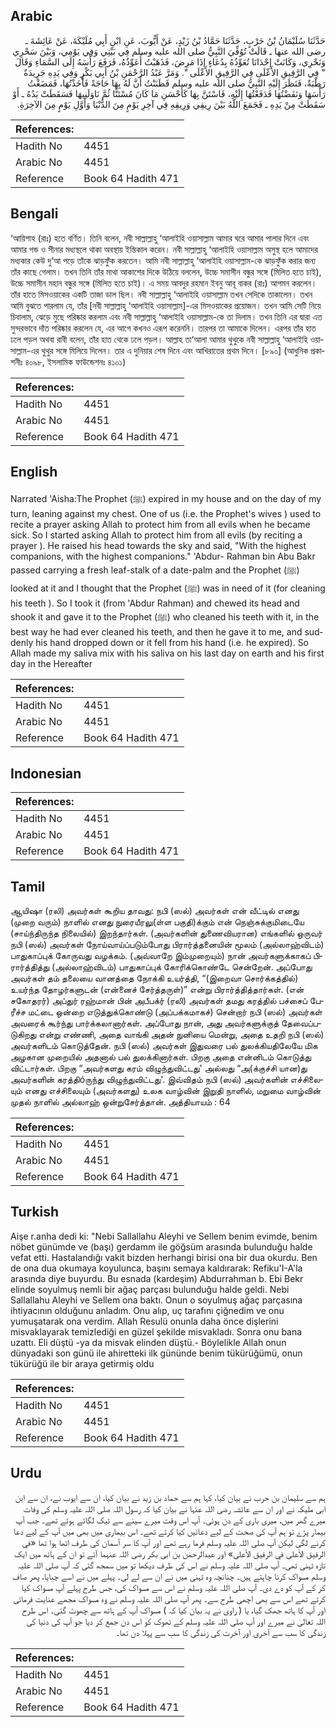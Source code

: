 ## Arabic


<div dir="rtl" lang="ar" style={{fontSize:'larger',backgroundColor:'#f8f9fa',padding:20}}>
حَدَّثَنَا سُلَيْمَانُ بْنُ حَرْبٍ، حَدَّثَنَا حَمَّادُ بْنُ زَيْدٍ، عَنْ أَيُّوبَ، عَنِ ابْنِ أَبِي مُلَيْكَةَ، عَنْ عَائِشَةَ ـ رضى الله عنها ـ قَالَتْ تُوُفِّيَ النَّبِيُّ صلى الله عليه وسلم فِي بَيْتِي وَفِي يَوْمِي، وَبَيْنَ سَحْرِي وَنَحْرِي، وَكَانَتْ إِحْدَانَا تُعَوِّذُهُ بِدُعَاءٍ إِذَا مَرِضَ، فَذَهَبْتُ أُعَوِّذُهُ، فَرَفَعَ رَأْسَهُ إِلَى السَّمَاءِ وَقَالَ ‏ "‏ فِي الرَّفِيقِ الأَعْلَى فِي الرَّفِيقِ الأَعْلَى ‏"‏‏.‏ وَمَرَّ عَبْدُ الرَّحْمَنِ بْنُ أَبِي بَكْرٍ وَفِي يَدِهِ جَرِيدَةٌ رَطْبَةٌ، فَنَظَرَ إِلَيْهِ النَّبِيُّ صلى الله عليه وسلم فَظَنَنْتُ أَنَّ لَهُ بِهَا حَاجَةً فَأَخَذْتُهَا، فَمَضَغْتُ رَأْسَهَا وَنَفَضْتُهَا فَدَفَعْتُهَا إِلَيْهِ، فَاسْتَنَّ بِهَا كَأَحْسَنِ مَا كَانَ مُسْتَنًّا ثُمَّ نَاوَلَنِيهَا فَسَقَطَتْ يَدُهُ ـ أَوْ سَقَطَتْ مِنْ يَدِهِ ـ فَجَمَعَ اللَّهُ بَيْنَ رِيقِي وَرِيقِهِ فِي آخِرِ يَوْمٍ مِنَ الدُّنْيَا وَأَوَّلِ يَوْمٍ مِنَ الآخِرَةِ‏.‏
</div>
<div style={{backgroundColor:'#f8f9fa',padding:20, marginBottom: 10}}><table> <thead> <tr> <th>References:</th> <th></th> </tr> </thead> <tbody><tr><td>Hadith No</td><td>4451</td></tr><tr><td>Arabic No</td><td>4451</td></tr><tr><td>Reference</td><td>Book 64 Hadith 471</td></tr></tbody></table></div>

## Bengali


<div dir="ltr" lang="bn" style={{fontSize:'larger',backgroundColor:'#f8f9fa',padding:20}}>
‘আয়িশাহ (রাঃ) হতে বর্ণিত। তিনি বলেন, নবী সাল্লাল্লাহু ‘আলাইহি ওয়াসাল্লাম আমার ঘরে আমার পালার দিনে এবং আমার গন্ড ও সীনার মধ্যস্থলে থাকা অবস্থায় ইন্তিকাল করেন। নবী সাল্লাল্লাহু ‘আলাইহি ওয়াসাল্লাম অসুস্থ হলে আমাদের মধ্যকার কেউ দু‘আ পড়ে তাঁকে ঝাড়ফুঁক করতেন। আমি নবী সাল্লাল্লাহু ‘আলাইহি ওয়াসাল্লাম-কে ঝাড়ফুঁক করার জন্য তাঁর কাছে গেলাম। তখন তিনি তাঁর মাথা আকাশের দিকে উঠিয়ে বললেন, উচ্চে সমাসীন বন্ধুর সঙ্গে (মিলিত হতে চাই), উচ্চে সমাসীন মহান বন্ধুর সঙ্গে (মিলিত হতে চাই)। এ সময় আবদুর রহমান ইবনু আবূ বাকর (রাঃ) আগমন করলেন। তাঁর হাতে মিসওয়াকের একটি তাজা ডাল ছিল। নবী সাল্লাল্লাহু ‘আলাইহি ওয়াসাল্লাম তখন সেদিকে তাকালেন। তখন আমি বুঝতে পারলাম যে, তাঁর [নবী সাল্লাল্লাহু ‘আলাইহি ওয়াসাল্লাম]-এর মিসওয়াকের প্রয়োজন। তখন আমি সেটি নিয়ে চিবালাম, ঝেড়ে মুছে পরিষ্কার করলাম এবং নবী সাল্লাল্লাহু ‘আলাইহি ওয়াসাল্লাম-কে তা দিলাম। তখন তিনি এর দ্বারা এত সুন্দরভাবে দাঁত পরিষ্কার করলেন যে, এর আগে কখনও এরূপ করেননি। তারপর তা আমাকে দিলেন। এরপর তাঁর হাত ঢলে পড়ল অথবা রাবী বলেন, তাঁর হাত থেকে ঢলে পড়ল। আল্লাহ তা‘আলা আমার থুথুকে নবী সাল্লাল্লাহু ‘আলাইহি ওয়াসাল্লাম-এর থুথুর সঙ্গে মিলিয়ে দিলেন। তার এ দুনিয়ার শেষ দিনে এবং আখিরাতের প্রথম দিনে। [৮৯০] (আধুনিক প্রকাশনীঃ ৪০৯৮, ইসলামিক ফাউন্ডেশনঃ ৪১০১)
</div>
<div style={{backgroundColor:'#f8f9fa',padding:20, marginBottom: 10}}><table> <thead> <tr> <th>References:</th> <th></th> </tr> </thead> <tbody><tr><td>Hadith No</td><td>4451</td></tr><tr><td>Arabic No</td><td>4451</td></tr><tr><td>Reference</td><td>Book 64 Hadith 471</td></tr></tbody></table></div>

## English


<div dir="ltr" lang="en" style={{fontSize:'larger',backgroundColor:'#f8f9fa',padding:20}}>
Narrated 'Aisha:The Prophet (ﷺ) expired in my house and on the day of my turn, leaning against my chest. One of us (i.e. the Prophet's wives ) used to recite a prayer asking Allah to protect him from all evils when he became sick. So I started asking Allah to protect him from all evils (by reciting a prayer ). He raised his head towards the sky and said, "With the highest companions, with the highest companions." 'Abdur- Rahman bin Abu Bakr passed carrying a fresh leaf-stalk of a date-palm and the Prophet (ﷺ) looked at it and I thought that the Prophet (ﷺ) was in need of it (for cleaning his teeth ). So I took it (from 'Abdur Rahman) and chewed its head and shook it and gave it to the Prophet (ﷺ) who cleaned his teeth with it, in the best way he had ever cleaned his teeth, and then he gave it to me, and suddenly his hand dropped down or it fell from his hand (i.e. he expired). So Allah made my saliva mix with his saliva on his last day on earth and his first day in the Hereafter
</div>
<div style={{backgroundColor:'#f8f9fa',padding:20, marginBottom: 10}}><table> <thead> <tr> <th>References:</th> <th></th> </tr> </thead> <tbody><tr><td>Hadith No</td><td>4451</td></tr><tr><td>Arabic No</td><td>4451</td></tr><tr><td>Reference</td><td>Book 64 Hadith 471</td></tr></tbody></table></div>

## Indonesian


<div dir="ltr" lang="id" style={{fontSize:'larger',backgroundColor:'#f8f9fa',padding:20}}>

</div>
<div style={{backgroundColor:'#f8f9fa',padding:20, marginBottom: 10}}><table> <thead> <tr> <th>References:</th> <th></th> </tr> </thead> <tbody><tr><td>Hadith No</td><td>4451</td></tr><tr><td>Arabic No</td><td>4451</td></tr><tr><td>Reference</td><td>Book 64 Hadith 471</td></tr></tbody></table></div>

## Tamil


<div dir="ltr" lang="ta" style={{fontSize:'larger',backgroundColor:'#f8f9fa',padding:20}}>
ஆயிஷா (ரலி) அவர்கள் கூறிய தாவது: நபி (ஸல்) அவர்கள் என் வீட்டில் எனது (முறை வரும்) நாளில் எனது நுரையீரலு(ள்ள பகுதி)க்கும் என் நெஞ்சுக்குமிடையே (சாய்ந்திருந்த நிலையில்) இறந்தார்கள். (அவர்களின் துணைவியரான) எங்களில் ஒருவர் நபி (ஸல்) அவர்கள் நோய்வாய்ப்படும்போது பிரார்த்தனையின் மூலம் (அல்லாஹ்விடம்) பாதுகாப்புக் கோருவது வழக்கம். (அவ்வாறே இம்முறையும்) நான் அவர்களுக்காகப் பிரார்த்தித்து (அல்லாஹ்விடம்) பாதுகாப்புக் கோரிக்கொண்டே சென்றேன். அப்போது அவர்கள் தம் தலையை வானத்தை நோக்கி உயர்த்தி, “(இறைவா சொர்க்கத்தில்) உயர்ந்த தோழர்களுடன் (என்னைச் சேர்த்தருள்)” என்று பிரார்த்தித்தார்கள். (என் சகோதரர்) அப்துர் ரஹ்மான் பின் அபீபக்ர் (ரலி) அவர்கள் தமது கரத்தில் பச்சைப் பேரீச்ச மட்டை ஒன்றை எடுத்துக்கொண்டு (அப்பக்கமாகச்) சென்றார் நபி (ஸல்) அவர்கள் அவரைக் கூர்ந்து பார்க்கலானார்கள். அப்போது நான், அது அவர்களுக்குத் தேவைப்படுகிறது என்று எண்ணி, அதை வாங்கி அதன் நுனியை மென்று, அதை உதறி நபி (ஸல்) அவர்களிடம் கொடுத்தேன். நபி (ஸல்) அவர்கள் இதுவரை பல் துலக்கியதிலேயே மிக அழகான முறையில் அதனால் பல் துலக்கினார்கள். பிறகு அதை என்னிடம் கொடுத்து விட்டார்கள். பிறகு “அவர்களது கரம் விழுந்துவிட்டது' அல்லது “அ(க்குச்சி யான)து அவர்களின் கரத்திóருந்து விழுந்துவிட்டது'. இவ்விதம் நபி (ஸல்) அவர்களின் எச்சிலையும் எனது எச்சிலையும் (அவர்களது) உலக வாழ்வின் இறுதி நாளில், மறுமை வாழ்வின் முதல் நாளில் அல்லாஹ் ஒன்றுசேர்த்தான். அத்தியாயம் : 64
</div>
<div style={{backgroundColor:'#f8f9fa',padding:20, marginBottom: 10}}><table> <thead> <tr> <th>References:</th> <th></th> </tr> </thead> <tbody><tr><td>Hadith No</td><td>4451</td></tr><tr><td>Arabic No</td><td>4451</td></tr><tr><td>Reference</td><td>Book 64 Hadith 471</td></tr></tbody></table></div>

## Turkish


<div dir="ltr" lang="tr" style={{fontSize:'larger',backgroundColor:'#f8f9fa',padding:20}}>
Aişe r.anha dedi ki: "Nebi Sallallahu Aleyhi ve Sellem benim evimde, benim nöbet günümde ve (başı) gerdamm ile göğsüm arasında bulunduğu halde vefat etti. Hastalandığı vakit bizden herhangi birisi ona bir dua okurdu. Ben de ona dua okumaya koyulunca, başını semaya kaldırarak: Refiku'I-A'la arasında diye buyurdu. Bu esnada (kardeşim) Abdurrahman b. Ebi Bekr elinde soyulmuş nemli bir ağaç parçası bulunduğu halde geldi. Nebi Sallallahu Aleyhi ve Sellem ona baktı. Onun o soyulmuş ağaç parçasına ihtiyacının olduğunu anladım. Onu alıp, uç tarafını çiğnedim ve onu yumuşatarak ona verdim. Allah Resulü onunla daha önce dişlerini misvaklayarak temizlediği en güzel şekilde misvakladı. Sonra onu bana uzattı. Eli düştü -ya da misvak elinden düştü.- Böylelikle Allah onun dünyadaki son günü ile ahiretteki ilk gününde benim tükürüğümü, onun tükürüğü ile bir araya getirmiş oldu
</div>
<div style={{backgroundColor:'#f8f9fa',padding:20, marginBottom: 10}}><table> <thead> <tr> <th>References:</th> <th></th> </tr> </thead> <tbody><tr><td>Hadith No</td><td>4451</td></tr><tr><td>Arabic No</td><td>4451</td></tr><tr><td>Reference</td><td>Book 64 Hadith 471</td></tr></tbody></table></div>

## Urdu


<div dir="rtl" lang="ur" style={{fontSize:'larger',backgroundColor:'#f8f9fa',padding:20}}>
ہم سے سلیمان بن حرب نے بیان کیا، کہا ہم سے حماد بن زید نے بیان کیا، ان سے ایوب نے، ان سے ابن ابی ملیکہ نے اور ان سے عائشہ رضی اللہ عنہا نے بیان کیا کہ رسول اللہ صلی اللہ علیہ وسلم کی وفات میرے گھر میں، میری باری کے دن ہوئی۔ آپ اس وقت میرے سینے سے ٹیک لگائے ہوئے تھے۔ جب آپ بیمار پڑے تو ہم آپ کی صحت کے لیے دعائیں کیا کرتے تھے۔ اس بیماری میں بھی میں آپ کے لیے دعا کرنے لگی لیکن آپ صلی اللہ علیہ وسلم فرما رہے تھے اور آپ کا سر آسمان کی طرف اٹھا ہوا تھا «في الرفيق الأعلى في الرفيق الأعلى» اور عبدالرحمٰن بن ابی بکر رضی اللہ عنہما آئے تو ان کے ہاتھ میں ایک تازہ ٹہنی تھی۔ آپ صلی اللہ علیہ وسلم نے اس کی طرف دیکھا تو میں سمجھ گئی کہ آپ صلی اللہ علیہ وسلم مسواک کرنا چاہتے ہیں۔ چنانچہ وہ ٹہنی میں نے ان سے لے لی۔ پہلے میں نے اسے چبایا، پھر صاف کر کے آپ کو دے دی۔ آپ صلی اللہ علیہ وسلم نے اس سے مسواک کی، جس طرح پہلے آپ مسواک کیا کرتے تھے اس سے بھی اچھی طرح سے۔ پھر آپ صلی اللہ علیہ وسلم نے وہ مسواک مجھے عنایت فرمائی اور آپ کا ہاتھ جھک گیا، یا ( راوی نے یہ بیان کیا کہ ) مسواک آپ کے ہاتھ سے چھوٹ گئی۔ اس طرح اللہ تعالیٰ نے میرے اور آپ صلی اللہ علیہ وسلم کے تھوک کو اس دن جمع کر دیا جو آپ کی دنیا کی زندگی کا سب سے آخری اور آخرت کی زندگی کا سب سے پہلا دن تھا۔
</div>
<div style={{backgroundColor:'#f8f9fa',padding:20, marginBottom: 10}}><table> <thead> <tr> <th>References:</th> <th></th> </tr> </thead> <tbody><tr><td>Hadith No</td><td>4451</td></tr><tr><td>Arabic No</td><td>4451</td></tr><tr><td>Reference</td><td>Book 64 Hadith 471</td></tr></tbody></table></div>